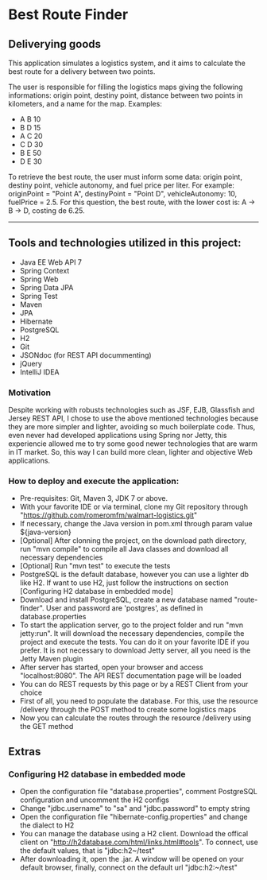 # Best Route Finder

## Deliverying goods

This application simulates a logistics system, and it aims to calculate the best route for a delivery between two points.

The user is responsible for filling the logistics maps giving the following informations: origin point, destiny point, distance between two points in kilometers, and a name for the map.
Examples:
- A B 10 
- B D 15
- A C 20
- C D 30
- B E 50
- D E 30

To retrieve the best route, the user must inform some data: origin point, destiny point, vehicle autonomy, and fuel price per liter.
For example: originPoint = "Point A",  destinyPoint = "Point D", vehicleAutonomy: 10, fuelPrice = 2.5. For this question, the best route, with the lower cost is: A -> B -> D, costing de 6.25.

--------------------------------------------------------------------------------------------------------------

## Tools and technologies utilized in this project:
- Java EE Web API 7
- Spring Context
- Spring Web
- Spring Data JPA
- Spring Test
- Maven
- JPA
- Hibernate
- PostgreSQL
- H2
- Git
- JSONdoc (for REST API docummenting)
- jQuery
- IntelliJ IDEA

### Motivation
Despite working with robusts technologies such as JSF, EJB, Glassfish and Jersey REST API, I chose to use the above mentioned technologies because they are more simpler and lighter, avoiding so much boilerplate code. Thus, even never had developed applications using Spring nor Jetty, this experiencie allowed me to try some good newer technologies that are warm in IT market. So, this way I can build more clean, lighter and objective Web applications.


### How to deploy and execute the application:
- Pre-requisites: Git, Maven 3, JDK 7 or above.
- With your favorite IDE or via terminal, clone my Git repository through "https://github.com/romeromfm/walmart-logistics.git"
- If necessary, change the Java version in pom.xml through param value ${java-version}
- [Optional] After clonning the project, on the download path directory, run "mvn compile" to compile all Java classes and download all necessary dependencies
- [Optional] Run "mvn test" to execute the tests
- PostgreSQL is the default database, however you can use a lighter db like H2. If want to use H2, just follow the instructions on section [Configuring H2 database in embedded mode]
- Download and install PostgreSQL, create a new database named "route-finder". User and password are 'postgres', as defined in database.properties
- To start the application server, go to the project folder and run "mvn jetty:run". It will download the necessary dependencies, compile the project and execute the tests. You can do it on your favorite IDE if you prefer. It is not necessary to download Jetty server, all you need is the Jetty Maven plugin
- After server has started, open your browser and access "localhost:8080". The API REST documentation page will be loaded
- You can do REST requests by this page or by a REST Client from your choice
- First of all, you need to populate the database. For this, use the resource /delivery through the POST method to create some logistics maps
- Now you can calculate the routes through the resource /delivery using the GET method

## Extras

### Configuring H2 database in embedded mode
- Open the configuration file "database.properties", comment PostgreSQL configuration and uncomment the H2 configs
- Change "jdbc.username" to "sa" and "jdbc.password" to empty string
- Open the configuration file "hibernate-config.properties" and change the dialect to H2
- You can manage the database using a H2 client. Download the offical client on "http://h2database.com/html/links.html#tools". To connect, use the default values, that is "jdbc:h2~/test"
- After downloading it, open the .jar. A window will be opened on your default browser, finally, connect on the default url "jdbc:h2:~/test"

